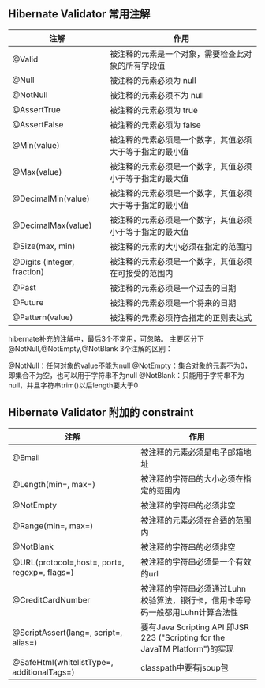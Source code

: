 ## Hibernate Validator 常用注解


|注解|	作用|
|---|---|
|@Valid	|被注释的元素是一个对象，需要检查此对象的所有字段值|
|@Null	|被注释的元素必须为 null|
|@NotNull	|被注释的元素必须不为 null|
|@AssertTrue	|被注释的元素必须为 true|
|@AssertFalse	|被注释的元素必须为 false|
|@Min(value)	|被注释的元素必须是一个数字，其值必须大于等于指定的最小值|
|@Max(value)	|被注释的元素必须是一个数字，其值必须小于等于指定的最大值|
|@DecimalMin(value)|	被注释的元素必须是一个数字，其值必须大于等于指定的最小值|
|@DecimalMax(value)	|被注释的元素必须是一个数字，其值必须小于等于指定的最大值|
|@Size(max, min)	|被注释的元素的大小必须在指定的范围内|
|@Digits (integer, fraction)	|被注释的元素必须是一个数字，其值必须在可接受的范围内|
|@Past	|被注释的元素必须是一个过去的日期|
|@Future	|被注释的元素必须是一个将来的日期|
|@Pattern(value)	|被注释的元素必须符合指定的正则表达式|

hibernate补充的注解中，最后3个不常用，可忽略。
主要区分下@NotNull,@NotEmpty,@NotBlank 3个注解的区别：

@NotNull：任何对象的value不能为null
@NotEmpty：集合对象的元素不为0，即集合不为空，也可以用于字符串不为null
@NotBlank：只能用于字符串不为null，并且字符串trim()以后length要大于0

## Hibernate Validator 附加的 constraint

|注解|	作用|
|---|---|
|@Email	|被注释的元素必须是电子邮箱地址|
|@Length(min=, max=)	|被注释的字符串的大小必须在指定的范围内|
|@NotEmpty	|被注释的字符串的必须非空|
|@Range(min=, max=)	|被注释的元素必须在合适的范围内|
|@NotBlank	|被注释的字符串的必须非空|
|@URL(protocol=,host=, port=, regexp=, flags=)|	被注释的字符串必须是一个有效的url|
|@CreditCardNumber|	被注释的字符串必须通过Luhn校验算法，银行卡，信用卡等号码一般都用Luhn计算合法性|
|@ScriptAssert(lang=, script=, alias=)	|要有Java Scripting API 即JSR 223 ("Scripting for the JavaTM Platform")的实现|
|@SafeHtml(whitelistType=, additionalTags=)	|classpath中要有jsoup包|
